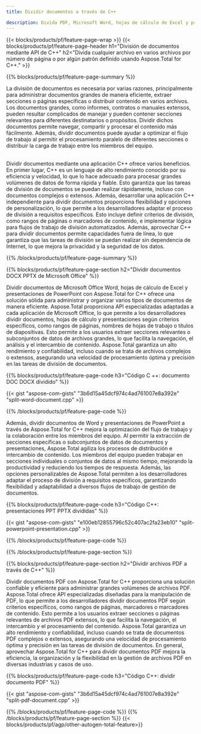 ```yaml
---
title: Dividir documentos a través de C++ 

description: Divida PDF, Microsoft Word, hojas de cálculo de Excel y presentaciones de PowerPoint a través de su aplicación C++. Divida el documento por número de página o por algún patrón predefinido.
---
```


{{< blocks/products/pf/feature-page-wrap >}}
{{< blocks/products/pf/feature-page-header h1="División de documentos mediante API de C++" h2="Divida cualquier archivo en varios archivos por número de página o por algún patrón definido usando Aspose.Total for C++." >}}

{{% blocks/products/pf/feature-page-summary %}}

La división de documentos es necesaria por varias razones, principalmente para administrar documentos grandes de manera eficiente, extraer secciones o páginas específicas o distribuir contenido en varios archivos. Los documentos grandes, como informes, contratos o manuales extensos, pueden resultar complicados de manejar y pueden contener secciones relevantes para diferentes destinatarios o propósitos. Dividir dichos documentos permite navegar, compartir y procesar el contenido más fácilmente. Además, dividir documentos puede ayudar a optimizar el flujo de trabajo al permitir el procesamiento paralelo de diferentes secciones o distribuir la carga de trabajo entre los miembros del equipo. <br /><br />

Dividir documentos mediante una aplicación C++ ofrece varios beneficios. En primer lugar, C++ es un lenguaje de alto rendimiento conocido por su eficiencia y velocidad, lo que lo hace adecuado para procesar grandes volúmenes de datos de forma rápida y fiable. Esto garantiza que las tareas de división de documentos se puedan realizar rápidamente, incluso con documentos complejos o extensos. Además, desarrollar una aplicación C++ independiente para dividir documentos proporciona flexibilidad y opciones de personalización, lo que permite a los desarrolladores adaptar el proceso de división a requisitos específicos. Esto incluye definir criterios de división, como rangos de páginas o marcadores de contenido, e implementar lógica para flujos de trabajo de división automatizados. Además, aprovechar C++ para dividir documentos permite capacidades fuera de línea, lo que garantiza que las tareas de división se puedan realizar sin dependencia de Internet, lo que mejora la privacidad y la seguridad de los datos. 

{{% /blocks/products/pf/feature-page-summary  %}}

{{% blocks/products/pf/feature-page-section  h2="Dividir documentos DOCX PPTX de Microsoft Office" %}}

Dividir documentos de Microsoft Office Word, hojas de cálculo de Excel y presentaciones de PowerPoint con Aspose.Total for C++ ofrece una solución sólida para administrar y organizar varios tipos de documentos de manera eficiente. Aspose.Total proporciona API especializadas adaptadas a cada aplicación de Microsoft Office, lo que permite a los desarrolladores dividir documentos, hojas de cálculo y presentaciones según criterios específicos, como rangos de páginas, nombres de hojas de trabajo o títulos de diapositivas. Esto permite a los usuarios extraer secciones relevantes o subconjuntos de datos de archivos grandes, lo que facilita la navegación, el análisis y el intercambio de contenido. Aspose.Total garantiza un alto rendimiento y confiabilidad, incluso cuando se trata de archivos complejos o extensos, asegurando una velocidad de procesamiento óptima y precisión en las tareas de división de documentos.

{{% blocks/products/pf/feature-page-code h3="Código C ++: documento DOC DOCX dividido" %}}

{{< gist "aspose-com-gists" "3b6d15a45dcf974c4ad761007e8a392e" "split-word-document.cpp" >}}

{{% /blocks/products/pf/feature-page-code  %}}

Además, dividir documentos de Word y presentaciones de PowerPoint a través de Aspose.Total for C++ mejora la optimización del flujo de trabajo y la colaboración entre los miembros del equipo. Al permitir la extracción de secciones específicas o subconjuntos de datos de documentos y presentaciones, Aspose.Total agiliza los procesos de distribución e intercambio de contenido. Los miembros del equipo pueden trabajar en secciones individuales o conjuntos de datos al mismo tiempo, mejorando la productividad y reduciendo los tiempos de respuesta. Además, las opciones personalizables de Aspose.Total permiten a los desarrolladores adaptar el proceso de división a requisitos específicos, garantizando flexibilidad y adaptabilidad a diversos flujos de trabajo de gestión de documentos.

{{% blocks/products/pf/feature-page-code h3="Código C++: presentaciones PPT PPTX divididas" %}}

{{< gist "aspose-com-gists" "e100eb12855796c52c407ac2fa23eb10" "split-powerpoint-presentation.cpp" >}}

{{% /blocks/products/pf/feature-page-code  %}}

{{% /blocks/products/pf/feature-page-section %}}

{{% blocks/products/pf/feature-page-section  h2="Dividir archivos PDF a través de C++" %}}

Dividir documentos PDF con Aspose.Total for C++ proporciona una solución confiable y eficiente para administrar grandes volúmenes de archivos PDF. Aspose.Total ofrece API especializadas diseñadas para la manipulación de PDF, lo que permite a los desarrolladores dividir documentos PDF según criterios específicos, como rangos de páginas, marcadores o marcadores de contenido. Esto permite a los usuarios extraer secciones o páginas relevantes de archivos PDF extensos, lo que facilita la navegación, el intercambio y el procesamiento del contenido. Aspose.Total garantiza un alto rendimiento y confiabilidad, incluso cuando se trata de documentos PDF complejos o extensos, asegurando una velocidad de procesamiento óptima y precisión en las tareas de división de documentos. En general, aprovechar Aspose.Total for C++ para dividir documentos PDF mejora la eficiencia, la organización y la flexibilidad en la gestión de archivos PDF en diversas industrias y casos de uso.

{{% blocks/products/pf/feature-page-code h3="Código C++: dividir documento PDF" %}}

{{< gist "aspose-com-gists" "3b6d15a45dcf974c4ad761007e8a392e" "split-pdf-document.cpp" >}}

{{% /blocks/products/pf/feature-page-code  %}}
{{% /blocks/products/pf/feature-page-section %}}
{{< blocks/products/pf/agp/other-autogen-total-feature>}}